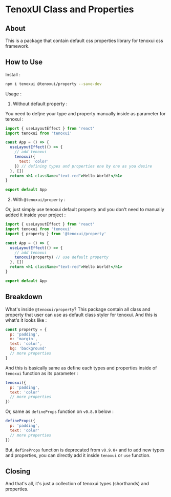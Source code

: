 # TenoxUI Class and Properties

## About

This is a package that contain default css properties library for tenoxui css framework.

## How to Use

Install :

```sh
npm i tenoxui @tenoxui/property --save-dev
```

Usage :

1. Without default property :

You need to defjne your type and property manually inside as parameter for tenoxui :

```jsx
import { useLayoutEffect } from 'react'
import tenoxui from 'tenoxui'

const App = () => {
  useLayoutEffect(() => {
    // add tenoxui
    tenoxui({
      text: 'color'
    }) // defining types and properties one by one as you desire
  }, [])
  return <h1 className="text-red">Hello World!</h1>
}

export default App
```

2. With `@tenoxui/property` :

Or, just simply use tenoxui default property and you don't need to manually added it inside your project :

```jsx
import { useLayoutEffect } from 'react'
import tenoxui from 'tenoxui'
import { property } from '@tenoxui/property'

const App = () => {
  useLayoutEffect(() => {
    // add tenoxui
    tenoxui(property) // use default property
  }, [])
  return <h1 className="text-red">Hello World!</h1>
}

export default App
```

## Breakdown

What's inside `@tenoxui/property`? This package contain all class and property that user can use as default class styler for tenoxui. And this is what's it looks like :

```js
const property = {
  p: 'padding',
  m: 'margin',
  text: 'color',
  bg: 'background'
  // more properties
}
```

And this is basically same as define each types and properties inside of `tenoxui` function as its parameter :

```js
tenoxui({
  p: 'padding',
  text: 'color'
  // more properties
})
```

Or, same as `defineProps` function on `v0.8.0` below :

```js
defineProps({
  p: 'padding',
  text: 'color'
  // more properties
})
```

But, `defineProps` function is deprecated from `v0.9.0+` and to add new types and properties, you can directly add it inside `tenoxui` or `use` function.

## Closing

And that's all, it's just a collection of tenoxui types (shorthands) and properties.
